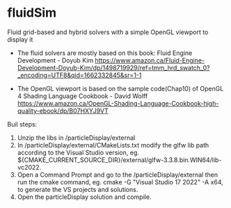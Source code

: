 # fluidSim
Fluid grid-based and hybrid solvers with a simple OpenGL viewport to display it

- The fluid solvers are mostly based on this book: Fluid Engine Development - Doyub Kim
https://www.amazon.ca/Fluid-Engine-Development-Doyub-Kim/dp/1498719929/ref=tmm_hrd_swatch_0?_encoding=UTF8&qid=1662332845&sr=1-1

- The OpenGL viewport is based on the sample code(Chap10) of OpenGL 4 Shading Language Cookbook - David Wolff
https://www.amazon.ca/OpenGL-Shading-Language-Cookbook-high-quality-ebook/dp/B07HXYJ9VT

Buil steps:
1. Unzip the libs in /particleDisplay/external
2. In /particleDisplay/external/CMakeLists.txt modify the glfw lib path according to the Visual Studio version, eg. ${CMAKE_CURRENT_SOURCE_DIR}/external/glfw-3.3.8.bin.WIN64/lib-vc2022.
3. Open a Command Prompt and go to the /particleDisplay/external then run the cmake command, eg. cmake -G "Visual Studio 17 2022" -A x64, to generate the VS projects and solutions.
4. Open the particleDisplay solution and compile.
